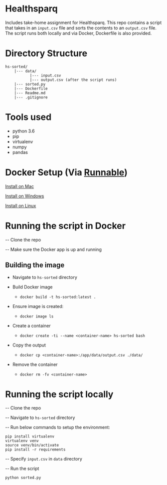 # Healthsparq
Includes take-home assignment for Healthsparq. This repo contains a script that takes in an `input.csv` file and sorts the contents to an `output.csv` file.
The script runs both locally and via Docker, Dockerfile is also provided.

# Directory Structure

```
hs-sorted/
    |--- data/
           |--- input.csv
           |--- output.csv (after the script runs)
    |--- sorted.py
    |--- Dockerfile
    |--- Readme.md
    |--- .gitignore
```

# Tools used

* python 3.6
* pip
* virtualenv
* numpy
* pandas

# Docker Setup (Via [Runnable](https://runnable.com/docker/))

[Install on Mac](https://runnable.com/docker/install-docker-on-macos)

[Install on Windows](https://runnable.com/docker/install-docker-on-windows-10)

[Install on Linux](https://runnable.com/docker/install-docker-on-linux)

# Running the script in Docker

-- Clone the repo

-- Make sure the Docker app is up and running

## Building the image
* Navigate to `hs-sorted` directory 
* Build Docker image 
    * `docker build -t hs-sorted:latest .`
* Ensure image is created: 
    * `docker image ls`

* Create a container
    * `docker create -ti --name <container-name> hs-sorted bash`
* Copy the output
    * `docker cp <container-name>:/app/data/output.csv ./data/`
* Remove the container
    * `docker rm -fv <container-name>`

# Running the script locally 

-- Clone the repo

-- Navigate to `hs-sorted` directory

-- Run below commands to setup the environment:

```
pip install virtualenv
virtualenv venv
source venv/bin/activate
pip install -r requirements
```
-- Specify `input.csv` in `data` directory

-- Run the script
    
    python sorted.py

